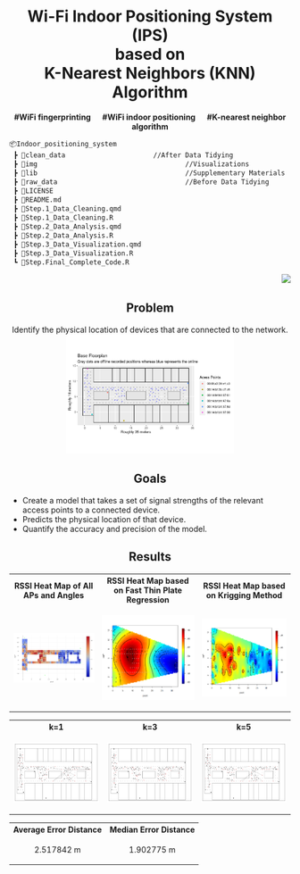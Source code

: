 <h1 align="center"> Wi-Fi Indoor Positioning System (IPS) <br/> based on <br/> K-Nearest Neighbors (KNN) Algorithm </h1>
<b><p align="center">#WiFi fingerprinting  &emsp; #WiFi indoor positioning  &emsp; #K-nearest neighbor algorithm</p></b>

```
📦Indoor_positioning_system
 ┣ 📂clean_data						//After Data Tidying
 ┣ 📂img									    //Visualizations
 ┣ 📂lib								    	//Supplementary Materials
 ┣ 📂raw_data								//Before Data Tidying
 ┣ 📄LICENSE
 ┣ 📄README.md
 ┣ 📄Step.1_Data_Cleaning.qmd
 ┣ 📄Step.1_Data_Cleaning.R
 ┣ 📄Step.2_Data_Analysis.qmd
 ┣ 📄Step.2_Data_Analysis.R
 ┣ 📄Step.3_Data_Visualization.qmd
 ┣ 📄Step.3_Data_Visualization.R
 ┗ 📄Step.Final_Complete_Code.R
```

<p align="right">
<a href="https://github.com/cyrus-pdx/Indoor_positioning_system/tree/SingSong" target="_blank">
<img src="https://img.shields.io/badge/Wi--Fi IPS-v0.1-blue.svg?logo=Wikiquote" />
</a>
</p>


<h2 align="center">Problem</h2>
<p align="center">
Identify the physical location of devices that are connected to the network.
<br>
<img src="img/grid.png" width="300">
</p>

<h2 align="center">Goals</h2>

- Create a model that takes a set of signal strengths of the relevant access points to a connected device.
- Predicts the physical location of that device. 
- Quantify the accuracy and precision of the model.


<h2 align="center">Results</h2>
<div align="center">
<table>
  <tr>
    <th>RSSI Heat Map of All APs and Angles</th>
    <th>RSSI Heat Map based on Fast Thin Plate Regression </th>
    <th>RSSI Heat Map based on Krigging Method</th>
  </tr>
  <tr>
    <td><p align="center"><img src="img/haetMap_1Mac8Angles/Mac-C0_Ang-0.png" width="380"></p></td>
    <td><p align="center"><img src="img/haetMap_1Mac8Angles/Mac-C0_Ang-0_TPS.png" width="380"></p></td>
    <td><p align="center"><img src="img/haetMap_1Mac8Angles/Mac-C0_Ang-0_Krig.png" width="380"></p></td>
  </tr>
</table>
</div>

<div align="center">
<table>
  <tr>
    <th>k=1</th>
    <th>k=3</th>
    <th>k=5</th>
  </tr>
  <tr>
    <td><p align="center"><img src="img/Plot-K1FloorPlan.png" width="380"></p></td>
    <td><p align="center"><img src="img/Plot-K3FloorPlan.png" width="380"></p></td>
    <td><p align="center"><img src="img/Plot-K5FloorPlan.png" width="380"></p></td>
  </tr>
</table>
</div>

<div align="center">
<table>
  <tr>
    <th>Average Error Distance</th>
    <th>Median Error Distance</th>
  </tr>
  <tr>
    <td><p align="center">2.517842 m</p></td>
    <td><p align="center">1.902775 m</p></td>
  </tr>
</table>
</div>
